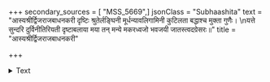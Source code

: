 +++
secondary_sources = [ "MSS_5669",]
jsonClass = "Subhaashita"
text = "आस्यश्रीर्द्विजराजबाधनकरी दृष्टिः श्रुतेर्लङ्घिनी मूर्धन्यावलिगामिनी कुटिलता बद्धाश्च मुक्ता गुणैः।  \nयत्ते सुन्दरि दुर्विनीतिरियती दृष्टाबलाया मया तन् मन्ये मकरध्वजो भवजयी जातस्त्वदग्रेसरः॥"
title = "आस्यश्रीर्द्विजराजबाधनकरी"

+++

<details><summary>Text</summary>

आस्यश्रीर्द्विजराजबाधनकरी दृष्टिः श्रुतेर्लङ्घिनी मूर्धन्यावलिगामिनी कुटिलता बद्धाश्च मुक्ता गुणैः।  
यत्ते सुन्दरि दुर्विनीतिरियती दृष्टाबलाया मया तन् मन्ये मकरध्वजो भवजयी जातस्त्वदग्रेसरः॥
</details>
